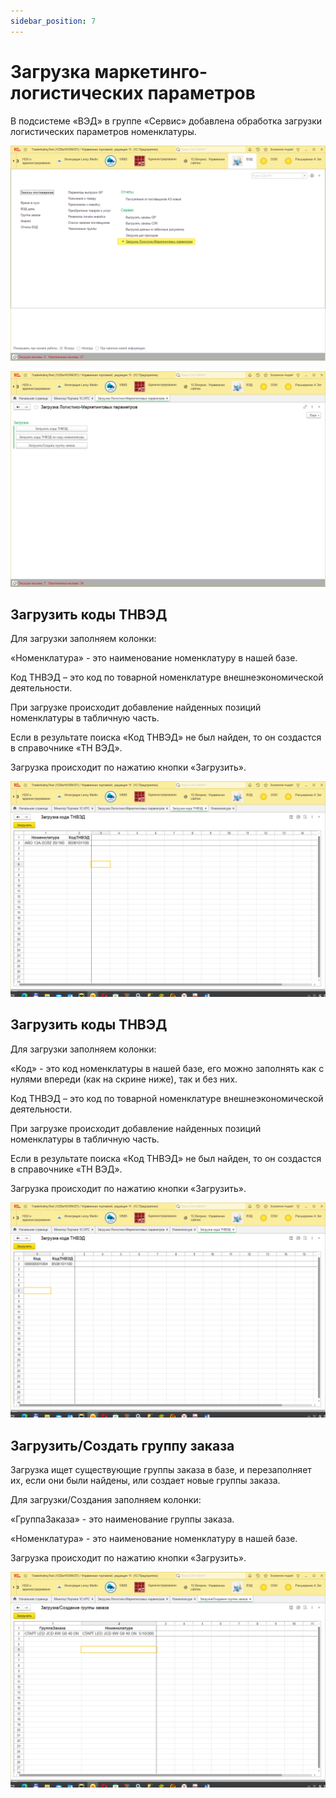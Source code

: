 ```yaml
---
sidebar_position: 7
---
```


# Загрузка маркетинго-логистических параметров


В подсистеме «ВЭД» в группе «Сервис» добавлена обработка загрузки логистических параметров номенклатуры.  

![](./assets/Aspose.Words.7f6e6dc8-0117-40b9-af9f-76469d042628.001.png)

![](./assets/Aspose.Words.7f6e6dc8-0117-40b9-af9f-76469d042628.002.png)

## Загрузить коды ТНВЭД
Для загрузки заполняем колонки:

«Номенклатура» - это наименование номенклатуру в нашей базе.

Код ТНВЭД – это код по товарной номенклатуре внешнеэкономической деятельности.

При загрузке происходит добавление найденных позиций номенклатуры в табличную часть. 

Если в результате поиска «Код ТНВЭД» не был найден, то он создастся в справочнике «ТН ВЭД».

Загрузка происходит по нажатию кнопки «Загрузить».

![](./assets/Aspose.Words.7f6e6dc8-0117-40b9-af9f-76469d042628.003.png)


## Загрузить коды ТНВЭД
Для загрузки заполняем колонки:

«Код» - это код номенклатуры в нашей базе, его можно заполнять как с нулями впереди (как на скрине ниже), так и без них.

Код ТНВЭД – это код по товарной номенклатуре внешнеэкономической деятельности.

При загрузке происходит добавление найденных позиций номенклатуры в табличную часть. 

Если в результате поиска «Код ТНВЭД» не был найден, то он создастся в справочнике «ТН ВЭД».

Загрузка происходит по нажатию кнопки «Загрузить».

![](./assets/Aspose.Words.7f6e6dc8-0117-40b9-af9f-76469d042628.004.png)

## Загрузить/Создать группу заказа
Загрузка ищет существующие группы заказа в базе, и перезаполняет их, если они были найдены, или создает новые группы заказа. 

Для загрузки/Создания заполняем колонки:

«ГруппаЗаказа» - это наименование группы заказа.

«Номенклатура» - это наименование номенклатуру в нашей базе.

Загрузка происходит по нажатию кнопки «Загрузить».

![](./assets/Aspose.Words.7f6e6dc8-0117-40b9-af9f-76469d042628.005.png)
